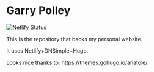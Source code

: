 # Garry Polley

[![Netlify Status](https://api.netlify.com/api/v1/badges/7e38c58b-aa6f-422e-8669-7971cfe8f2fa/deploy-status)](https://app.netlify.com/sites/garrypolley/deploys)

This is the repository that backs my personal website. 

It uses Netlify+DNSimple+Hugo. 

Looks nice thanks to: https://themes.gohugo.io/anatole/
